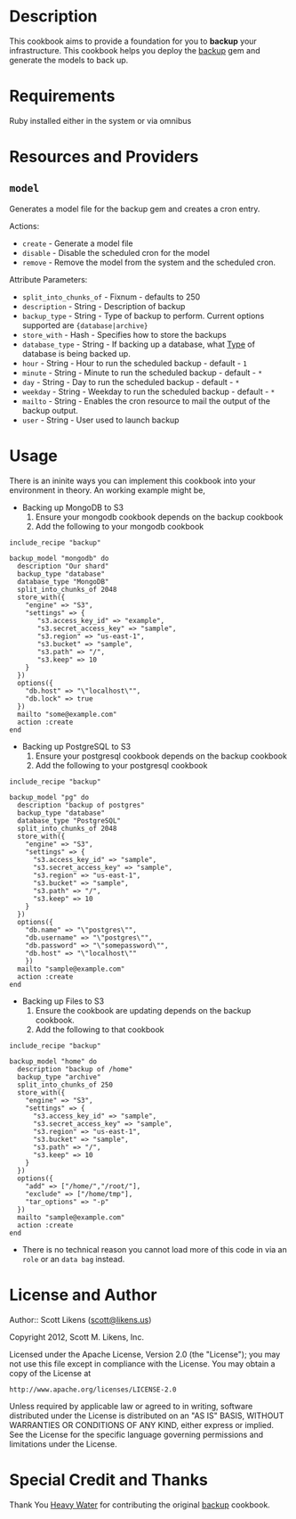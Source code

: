 Description
===========

This cookbook aims to provide a foundation for you to **backup** your infrastructure.  This cookbook helps you deploy the [backup](https://github.com/meskyanichi/backup) gem and generate the models to back up.

Requirements
============

Ruby installed either in the system or via omnibus

Resources and Providers
=======================

`model`
-------------

Generates a model file for the backup gem and creates a cron entry.

Actions:

* `create` - Generate a model file 
* `disable` - Disable the scheduled cron for the model
* `remove` - Remove the model from the system and the scheduled cron.


Attribute Parameters:

* `split_into_chunks_of` - Fixnum - defaults to 250  
* `description` - String - Description of backup   
* `backup_type` - String - Type of backup to perform.  Current options supported are `{database|archive}`  
* `store_with` - Hash - Specifies how to store the backups  
* `database_type` - String - If backing up a database, what [Type](https://github.com/meskyanichi/backup/wiki/Databases) of database is being backed up.    
* `hour` - String - Hour to run the scheduled backup - default - `1`  
* `minute` - String - Minute to run the scheduled backup - default - `*`  
* `day` - String - Day to run the scheduled backup - default - `*`  
* `weekday` - String - Weekday to run the scheduled backup - default - `*`  
* `mailto` - String - Enables the cron resource to mail the output of the backup output.
* `user` - String - User used to launch backup


Usage
=====

There is an ininite ways you can implement this cookbook into your environment in theory.  An working example might be,

* Backing up MongoDB to S3
  1. Ensure your mongodb cookbook depends on the backup cookbook
  2. Add the following to your mongodb cookbook

```
include_recipe "backup"

backup_model "mongodb" do  
  description "Our shard"  
  backup_type "database"  
  database_type "MongoDB"  
  split_into_chunks_of 2048  
  store_with({
    "engine" => "S3",
    "settings" => {
       "s3.access_key_id" => "example",
       "s3.secret_access_key" => "sample",
       "s3.region" => "us-east-1",
       "s3.bucket" => "sample",
       "s3.path" => "/",
       "s3.keep" => 10 
    }
  })  
  options({
    "db.host" => "\"localhost\"",
    "db.lock" => true
  })  
  mailto "some@example.com"  
  action :create  
end  
```   

* Backing up PostgreSQL to S3
  1. Ensure your postgresql cookbook depends on the backup cookbook
  2. Add the following to your postgresql cookbook

```
include_recipe "backup"
  
backup_model "pg" do  
  description "backup of postgres"  
  backup_type "database"  
  database_type "PostgreSQL"  
  split_into_chunks_of 2048  
  store_with({
    "engine" => "S3",
    "settings" => { 
      "s3.access_key_id" => "sample",
      "s3.secret_access_key" => "sample",
      "s3.region" => "us-east-1",
      "s3.bucket" => "sample",
      "s3.path" => "/",
      "s3.keep" => 10
    }
  })
  options({
    "db.name" => "\"postgres\"",
    "db.username" => "\"postgres\"",
    "db.password" => "\"somepassword\"",
    "db.host" => "\"localhost\""
    })  
  mailto "sample@example.com"  
  action :create  
end
```

* Backing up Files to S3
  1. Ensure the cookbook are updating depends on the backup cookbook.
  2. Add the following to that cookbook

```
include_recipe "backup"
  
backup_model "home" do  
  description "backup of /home"  
  backup_type "archive"  
  split_into_chunks_of 250  
  store_with({
    "engine" => "S3",
    "settings" => {
      "s3.access_key_id" => "sample", 
      "s3.secret_access_key" => "sample", 
      "s3.region" => "us-east-1", 
      "s3.bucket" => "sample", 
      "s3.path" => "/", 
      "s3.keep" => 10 
    }
  })  
  options({
    "add" => ["/home/","/root/"],
    "exclude" => ["/home/tmp"],
    "tar_options" => "-p"
  })  
  mailto "sample@example.com"  
  action :create  
end
```

* There is no technical reason you cannot load more of this code in via an `role` or an `data bag` instead.

License and Author
==================

Author:: Scott Likens (<scott@likens.us>)

Copyright 2012, Scott M. Likens, Inc.

Licensed under the Apache License, Version 2.0 (the "License");
you may not use this file except in compliance with the License.
You may obtain a copy of the License at

    http://www.apache.org/licenses/LICENSE-2.0
    
Unless required by applicable law or agreed to in writing, software
distributed under the License is distributed on an "AS IS" BASIS,
WITHOUT WARRANTIES OR CONDITIONS OF ANY KIND, either express or implied.
See the License for the specific language governing permissions and
limitations under the License.
    
    
Special Credit and Thanks
==================

Thank You [Heavy Water](hw-ops.com) for contributing the original [backup](https://github.com/hw-cookbooks/backup) cookbook.  
